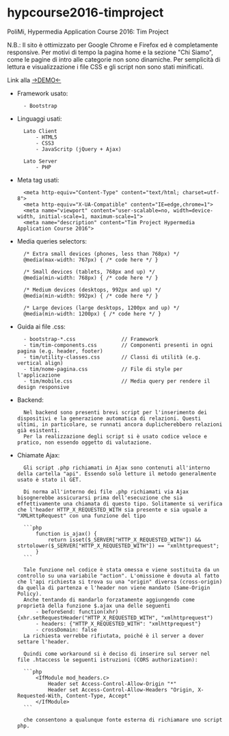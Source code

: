 # hypcourse2016-timproject
PoliMi, Hypermedia Application Course 2016: Tim Project

N.B.: Il sito è ottimizzato per Google Chrome e Firefox ed è completamente responsive. Per motivi di tempo la pagina home e la sezione "Chi Siamo", come le pagine di intro alle categorie non sono dinamiche.
Per semplicità di lettura e visualizzazione i file CSS e gli script non sono stati minificati.

Link alla <a href="timwebapp-hypcourse.rhcloud.com">->DEMO<-</a>

- Framework usato:
	
		- Bootstrap
		
- Linguaggi usati:

		Lato Client
			- HTML5
			- CSS3
			- JavaScritp (jQuery + Ajax)
			
		Lato Server
			- PHP

- Meta tag usati:
    
        <meta http-equiv="Content-Type" content="text/html; charset=utf-8">
        <meta http-equiv="X-UA-Compatible" content="IE=edge,chrome=1">
        <meta name="viewport" content="user-scalable=no, width=device-width, initial-scale=1, maximum-scale=1">
        <meta name="description" content="Tim Project Hypermedia Application Course 2016">
        
- Media queries selectors:
        
        /* Extra small devices (phones, less than 768px) */
        @media(max-width: 767px) { /* code here */ }
        
        /* Small devices (tablets, 768px and up) */
        @media(min-width: 768px) { /* code here */ }
        
        /* Medium devices (desktops, 992px and up) */
        @media(min-width: 992px) { /* code here */ }
        
        /* Large devices (large desktops, 1200px and up) */
        @media(min-width: 1200px) { /* code here */ }

- Guida ai file .css:

        - bootstrap-*.css           	// Framework
        - tim/tim-components.css        // Componenti presenti in ogni pagina (e.g. header, footer)
        - tim/utility-classes.css       // Classi di utilità (e.g. vertical align)
        - tim/nome-pagina.css           // File di style per l'applicazione
        - tim/mobile.css                // Media query per rendere il design responsive

- Backend:
		
		Nel backend sono presenti brevi script per l'inserimento dei dispositivi e la generazione automatica di relazioni. Questi ultimi, in particolare, se runnati ancora duplicherebbero relazioni già esistenti.
		Per la realizzazione degli script si è usato codice veloce e pratico, non essendo oggetto di valutazione.
		
- Chiamate Ajax:

		Gli script .php richiamati in Ajax sono contenuti all'interno della cartella "api". Essendo solo letture il metodo generalmente usato è stato il GET.
		
		Di norma all'interno dei file .php richiamati via Ajax bisognerebbe assicurarsi prima dell'esecuzione che sia effettivamente una chiamata di questo tipo. Solitamente si verifica che l'header HTTP_X_REQUESTED_WITH sia presente e sia uguale a "XMLHttpRequest" con una funzione del tipo
		
		```php
			function is_ajax() {
				return isset($_SERVER["HTTP_X_REQUESTED_WITH"]) && strtolower($_SERVER["HTTP_X_REQUESTED_WITH"]) == "xmlhttprequest";
			}
		```
		
		Tale funzione nel codice è stata omessa e viene sostituita da un controllo su una variabile "action". L'omissione è dovuta al fatto che l'api richiesta si trova su una "origin" diversa (cross-origin) da quella di partenza e l'header non viene mandato (Same-Origin Policy).
		Anche tentando di mandarlo forzatamente aggiungendo come proprietà della funzione $.ajax una delle seguenti
			- beforeSend: function(xhr){xhr.setRequestHeader("HTTP_X_REQUESTED_WITH", "xmlhttprequest")
			- headers: {"HTTP_X_REQUESTED_WITH": "xmlhttprequest"}
			- crossDomain: false
		La richiesta verrebbe rifiutata, poiché è il server a dover settare l'header.
			
		Quindi come workaround si è deciso di inserire sul server nel file .htaccess le seguenti istruzioni (CORS authorization):
		
		```php
			<IfModule mod_headers.c>
				Header set Access-Control-Allow-Origin "*"
				Header set Access-Control-Allow-Headers "Origin, X-Requested-With, Content-Type, Accept"
			</IfModule>
		```
		
		che consentono a qualunque fonte esterna di richiamare uno script php.